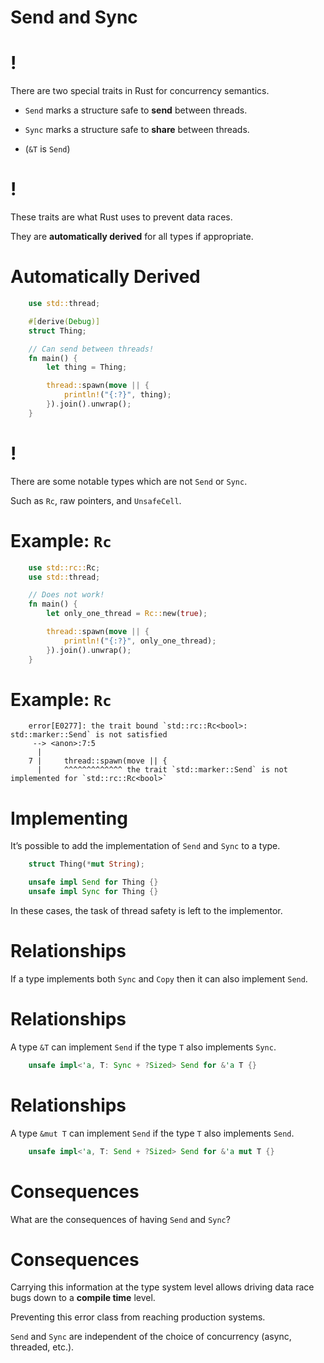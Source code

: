 # Send and Sync

!
=

There are two special traits in Rust for concurrency semantics.

-   `Send` marks a structure safe to **send** between threads.

-   `Sync` marks a structure safe to **share** between threads.

-   (`&T` is `Send`)

!
=

These traits are what Rust uses to prevent data races.

They are **automatically derived** for all types if appropriate.

Automatically Derived
=====================
```rust
    use std::thread;

    #[derive(Debug)]
    struct Thing;

    // Can send between threads!
    fn main() {
        let thing = Thing;

        thread::spawn(move || {
            println!("{:?}", thing);
        }).join().unwrap();
    }
```
!
=

There are some notable types which are not `Send` or `Sync`.

Such as `Rc`, raw pointers, and `UnsafeCell`.

Example: `Rc`
=============
```rust
    use std::rc::Rc;
    use std::thread;

    // Does not work!
    fn main() {
        let only_one_thread = Rc::new(true);

        thread::spawn(move || {
            println!("{:?}", only_one_thread);
        }).join().unwrap();
    }
```
Example: `Rc`
=============

```
    error[E0277]: the trait bound `std::rc::Rc<bool>: std::marker::Send` is not satisfied
     --> <anon>:7:5
      |
    7 |     thread::spawn(move || {
      |     ^^^^^^^^^^^^^ the trait `std::marker::Send` is not implemented for `std::rc::Rc<bool>`
```

Implementing
============

It’s possible to add the implementation of `Send` and `Sync` to a type.
```rust
    struct Thing(*mut String);

    unsafe impl Send for Thing {}
    unsafe impl Sync for Thing {}
```

In these cases, the task of thread safety is left to the implementor.

Relationships
=============

If a type implements both `Sync` and `Copy` then it can also implement
`Send`.

Relationships
=============

A type `&T` can implement `Send` if the type `T` also implements `Sync`.
```rust
    unsafe impl<'a, T: Sync + ?Sized> Send for &'a T {}
```

Relationships
=============

A type `&mut T` can implement `Send` if the type `T` also implements
`Send`.

```rust
    unsafe impl<'a, T: Send + ?Sized> Send for &'a mut T {}
```

Consequences
============

What are the consequences of having `Send` and `Sync`?

Consequences
============

Carrying this information at the type system level allows driving data
race bugs down to a **compile time** level.

Preventing this error class from reaching production systems.

`Send` and `Sync` are independent of the choice of concurrency (async,
threaded, etc.).
